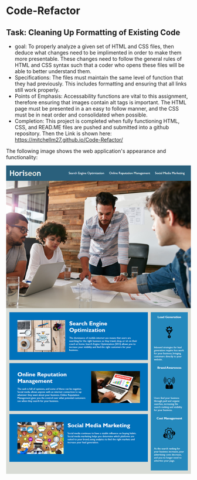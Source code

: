 # Code-Refactor

## Task: Cleaning Up Formatting of Existing Code
* goal: To properly analyze a given set of HTML and CSS files, then deduce what changes need to be implimented in order to make them more presentable. These changes need to follow the general rules of HTML and CSS syntax such that a coder who opens these files will be able to better understand them. 
* Specifications: The files must maintain the same level of function that they had previously. This includes formatting and ensuring that all links still work properly. 
* Points of Emphasis: Accessability functions are vital to this assignment, therefore ensuring that images contain alt tags is important. The HTML page must be presented in a an easy to follow manner, and the CSS must be in neat order and consolidated when possible. 
* Completion: This project is completed when fully functioning HTML, CSS, and READ.ME files are pushed and submitted into a github repository. Then the Link is shown here: https://mitchellm27.github.io/Code-Refactor/

The following image shows the web application's appearance and functionality:

![The Horiseon webpage includes a navigation bar, a header image, and cards with text and images at the bottom of the page.](./images/01-html-css-git-homework-demo.png)